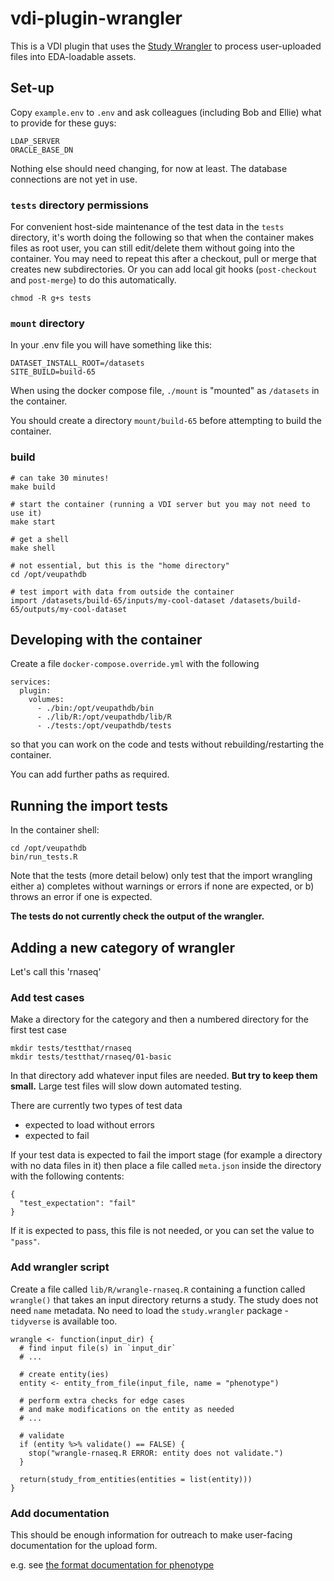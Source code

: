 # vdi-plugin-wrangler

This is a VDI plugin that uses the [Study Wrangler](https://github.com/VEuPathDB/study-wrangler) to process user-uploaded files into EDA-loadable assets.

## Set-up

Copy `example.env` to `.env` and ask colleagues (including Bob and
Ellie) what to provide for these guys:

```
LDAP_SERVER
ORACLE_BASE_DN
```

Nothing else should need changing, for now at least. The database
connections are not yet in use.


### `tests` directory permissions

For convenient host-side maintenance of the test data in the `tests`
directory, it's worth doing the following so that when the container
makes files as root user, you can still edit/delete them without going
into the container. You may need to repeat this after a checkout, pull
or merge that creates new subdirectories. Or you can add local git
hooks (`post-checkout` and `post-merge`) to do this automatically.

```
chmod -R g+s tests
```

### `mount` directory

In your .env file you will have something like this:

```
DATASET_INSTALL_ROOT=/datasets
SITE_BUILD=build-65
```

When using the docker compose file, `./mount` is "mounted" as `/datasets` in the container.

You should create a directory `mount/build-65` before attempting to build the container.


### build

```
# can take 30 minutes!
make build

# start the container (running a VDI server but you may not need to use it)
make start

# get a shell 
make shell

# not essential, but this is the "home directory"
cd /opt/veupathdb

# test import with data from outside the container
import /datasets/build-65/inputs/my-cool-dataset /datasets/build-65/outputs/my-cool-dataset
```

## Developing with the container

Create a file `docker-compose.override.yml` with the following

```
services:
  plugin:
    volumes:
      - ./bin:/opt/veupathdb/bin
      - ./lib/R:/opt/veupathdb/lib/R
      - ./tests:/opt/veupathdb/tests
```
so that you can work on the code and tests without rebuilding/restarting the container.

You can add further paths as required.

## Running the import tests

In the container shell:

```
cd /opt/veupathdb
bin/run_tests.R
```

Note that the tests (more detail below) only test that the import wrangling either
a) completes without warnings or errors if none are expected, or b) throws an error if one is expected.

**The tests do not currently check the output of the wrangler.**

## Adding a new category of wrangler

Let's call this 'rnaseq'

### Add test cases

Make a directory for the category and then a numbered directory for the first test case

```
mkdir tests/testthat/rnaseq
mkdir tests/testthat/rnaseq/01-basic
```

In that directory add whatever input files are needed. **But try to
keep them small.** Large test files will slow down automated testing.

There are currently two types of test data

- expected to load without errors
- expected to fail

If your test data is expected to fail the import stage (for example a
directory with no data files in it) then place a file called
`meta.json` inside the directory with the following contents:

```
{
  "test_expectation": "fail"
}
```

If it is expected to pass, this file is not needed, or you can set the value to `"pass"`.

### Add wrangler script

Create a file called `lib/R/wrangle-rnaseq.R` containing a function
called `wrangle()` that takes an input directory returns a study. The
study does not need `name` metadata. No need to load the
`study.wrangler` package - `tidyverse` is available too.

```
wrangle <- function(input_dir) {
  # find input file(s) in `input_dir`
  # ...

  # create entity(ies)
  entity <- entity_from_file(input_file, name = "phenotype")

  # perform extra checks for edge cases
  # and make modifications on the entity as needed
  # ...

  # validate
  if (entity %>% validate() == FALSE) {
    stop("wrangle-rnaseq.R ERROR: entity does not validate.")
  }

  return(study_from_entities(entities = list(entity)))
}
```

### Add documentation

This should be enough information for outreach to make user-facing documentation for the upload form.

e.g. see [the format documentation for phenotype](./doc/phenotype.md)

